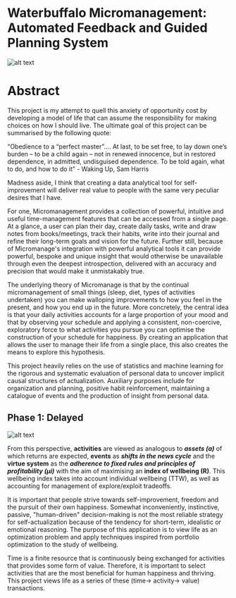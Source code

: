 # Waterbuffalo Micromanagement: Automated Feedback and Guided Planning System 

![alt text](https://github.com/waterbuffalo13/Waterbuffalo-Micromanagement/blob/master/screenshot-gif.gif)

# Abstract
This project is my attempt to quell this anxiety of opportunity cost by developing a model of life that can assume the responsibility for making choices on how I should live. The ultimate goal of this project can be summarised by the following quote:

“Obedience to a “perfect master”.... At last, to be set free, to lay down one’s burden – to be a child again – not in renewed innocence, but in restored dependence, in admitted, undisguised dependence. To be told again, what to do, and how to do it” - Waking Up, Sam Harris

Madness aside, I think that creating a data analytical tool for self-improvement will deliver real value to people with the same very peculiar desires that I have. 

For one, Micromanagement provides a collection of powerful, intuitive and useful time-management features that can be accessed from a single page. At a glance, a user can plan their day, create daily tasks, write and draw notes from books/meetings, track their habits, write into their journal and refine their long-term goals and vision for the future. Further still, because of Micromanage's integration with powerful analytical tools it  can provide powerful, bespoke and unique insight that would otherwise be unavailable through even the deepest introspection, delivered with an accuracy and precision that would make it unmistakably true. 

The underlying theory of Micromanage is that by the continual micromanagement of small things (sleep, diet, types of activities undertaken) you can make walloping improvements to how you feel in the present, and how you end up in the future. More concretely, the central idea is that your daily activities accounts for a large proportion of your mood and that by observing your schedule and applying a consistent, non-coercive, exploratory force to what activities you pursue you can optimise the construction of your schedule for happiness. By creating an application that allows the user to manage their life from a single place, this also creates the means to explore this hypothesis.

This project  heavily relies on the use of statistics and machine learning for the rigorous and systematic evaluation of personal data to uncover implicit causal structures of actualization. Auxiliary purposes include for organization and planning, positive habit reinforcement, maintaining a catalogue of events and the production of insight from personal data.

## Phase 1: Delayed
![alt text](https://github.com/waterbuffalo13/Waterbuffalo-Micromanagement/blob/master/misc_image/er_diagram.png)


From this perspective, **activities** are viewed as analogous to ***assets (a)*** of which returns are expected, **events** as ***shifts in the news cycle*** and the **virtue system** as the ***adherence to fixed rules and principles of profitability (μi)*** with the aim of maximising an **index of wellbeing (R)**. This wellbeing index takes into account individual wellbeing (TTW), as well as accounting for management of explore/exploit tradeoffs.

It is important that people strive towards self-improvement, freedom and the pursuit of their own happiness. Somewhat inconveniently, instinctive, passive, "human-driven" decision-making is not the most reliable strategy for self-actualization because of the tendency for short-term, idealistic or emotional reasoning. The purpose of this application is to view life as an optimization problem and apply techniques inspired from portfolio optimization to the study of wellbeing. 

Time is a finite resource that is continuously being exchanged for activities that provides some form of value. Therefore, it is important to select activities that are the most beneficial for human happiness and thriving. This project views life as a series of these (time-> activity-> value) transactions.


